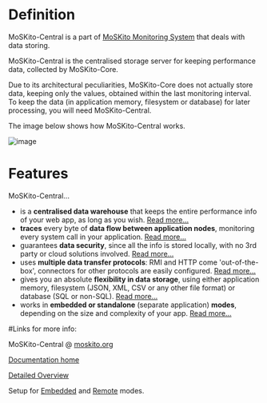# Definition

MoSKito-Central is a part of [MoSKito Monitoring System](http://moskito.org) that deals with data storing.

MoSKito-Central is the centralised storage server for keeping performance data, collected by MoSKito-Core.

Due to its architectural peculiarities, MoSKito-Core does not actually store data, keeping only the values, obtained within the last monitoring interval. To keep the data (in application memory, filesystem or database) for later processing, you will need MoSKito-Central.

The image below shows how MoSKito-Central works.

![image](https://confluence.opensource.anotheria.net/download/attachments/25100442/moskito-central_connectors.png?version=1&modificationDate=1378394282912&api=v2)

# Features

MoSKito-Central... 

* is a **centralised data warehouse** that keeps the entire performance info of your web app, as long as you wish. [Read more...](https://confluence.opensource.anotheria.net/display/MSK/MoSKito-Central+Overview#MoSKito-CentralOverview-archive)
* **traces** every byte of **data flow between application nodes**, monitoring every system call in your application. [Read more...](https://confluence.opensource.anotheria.net/display/MSK/MoSKito-Central+Overview#MoSKito-CentralOverview-tracing)
* guarantees **data security**, since all the info is stored locally, with no 3rd party or cloud solutions involved. [Read more...](http://)
* uses **multiple data transfer protocols**: RMI and HTTP come 'out-of-the-box', connectors for other protocols are easily configured. [Read more...](https://confluence.opensource.anotheria.net/display/MSK/MoSKito-Central+Overview#MoSKito-CentralOverview-transfer)
* gives you an absolute **flexibility in data storage**, using either application memory, filesystem (JSON, XML, CSV or any other file format) or database (SQL or non-SQL). [Read more...](https://confluence.opensource.anotheria.net/display/MSK/MoSKito-Central+Overview#MoSKito-CentralOverview-storage)
*  works in **embedded or standalone** (separate application) **modes**, depending on the size and complexity of your app. [Read more...](https://confluence.opensource.anotheria.net/display/MSK/MoSKito-Central+Overview#MoSKito-CentralOverview-modes)

#Links for more info:

MoSKito-Central @ [moskito.org](http://www.moskito.org/moskito-central.html)

[Documentation home](https://confluence.opensource.anotheria.net/display/MSK/MoSKito-Central)

[Detailed Overview](https://confluence.opensource.anotheria.net/display/MSK/MoSKito-Central+Overview)

Setup for [Embedded](https://confluence.opensource.anotheria.net/display/MSK/Set+Up+Moskito-Central+in+Embedded+Mode) and [Remote](https://confluence.opensource.anotheria.net/display/MSK/Setting+Up+MoSKito-Central+in+Remote+Mode) modes.

